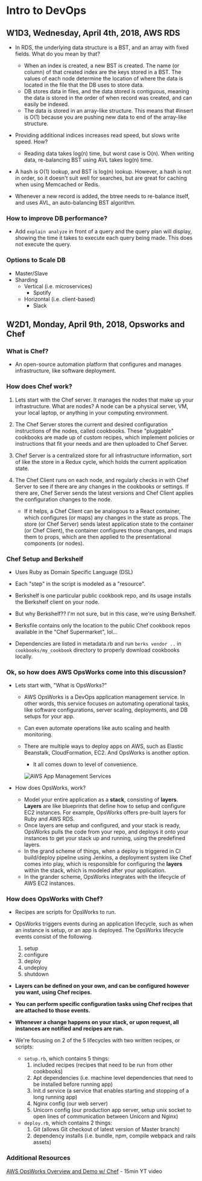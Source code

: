 # Intro to DevOps

## W1D3, Wednesday, April 4th, 2018, AWS RDS
- In RDS, the underlying data structure is a BST, and an array with fixed fields. What do you mean by that?
    - When an index is created, a new BST is created. The name (or column) of that created index are the keys stored in a BST. The values of each node determine the location of where the data is located in the file that the DB uses to store data.
    - DB stores data in files, and the data stored is contiguous, meaning the data is stored in the order of when record was created, and can easily be indexed.
    - The data is stored in an array-like structure. This means that #insert is O(1) because you are pushing new data to end of the array-like structure.


- Providing additional indices increases read speed, but slows write speed. How?
    - Reading data takes log(n) time, but worst case is O(n). When writing data, re-balancing BST using AVL takes log(n) time.


- A hash is O(1) lookup, and BST is log(n) lookup. However, a hash is not in order, so it doesn't suit well for searches, but are great for caching when using Memcached or Redis.
- Whenever a new record is added, the btree needs to re-balance itself, and uses AVL, an auto-balancing BST algorithm.



### How to improve DB performance?
- Add `explain analyze` in front of a query and the query plan will display, showing the time it takes to execute each query being made. This does not execute the query.


### Options to Scale DB
- Master/Slave
- Sharding
    - Vertical (i.e. microservices)
        - Spotify
    - Horizontal (i.e. client-based)
        - Slack


## W2D1, Monday, April 9th, 2018, Opsworks and Chef

### What is Chef?
- An open-source automation platform that configures and manages infrastructure, like software deployment.

### How does Chef work?
1. Lets start with the Chef server. It manages the nodes that make up your infrastructure. What are nodes? A node can be a physical server, VM, your local laptop, or anything in your computing environment.
2. The Chef Server stores the current and desired configuration instructions of the nodes, called cookbooks. These "pluggable" cookbooks are made up of custom recipes, which implement policies or instructions that fit your needs and are then uploaded to Chef Server.

3. Chef Server is a centralized store for all infrastructure information, sort of like the store in a Redux cycle, which holds the current application state.
3. The Chef Client runs on each node, and regularly checks in with Chef Server to see if there are any changes in the cookbooks or settings. If there are, Chef Server sends the latest versions and Chef Client applies the configuration changes to the node.

    - If it helps, a Chef Client can be analogous to a React container, which configures (or maps) any changes in the state as props. The store (or Chef Server) sends latest application state to the container (or Chef Client), the container configures those changes, and maps them to props, which are then applied to the presentational components (or nodes).


### Chef Setup and Berkshelf
- Uses Ruby as Domain Specific Language (DSL)
- Each "step" in the script is modeled as a "resource".
- Berkshelf is one particular public cookbook repo, and its usage installs the Berkshelf client on your node.
- But why Berkshelf?? I'm not sure, but in this case, we're using Berkshelf.

- Berksfile contains only the location to the public Chef cookbook repos available in the "Chef Supermarket", lol...
- Dependencies are listed in metadata.rb and run ```berks vendor ..```  in ```cookbooks/my_cookbook``` directory to properly download cookbooks locally.


### Ok, so how does AWS OpsWorks come into this discussion?
- Lets start with, "What is OpsWorks?"
    - AWS OpsWorks is a DevOps application management service. In other words, this service focuses on automating operational tasks, like software configurations, server scaling, deployments, and DB setups for your app.
    - Can even automate operations like auto scaling and health monitoring.
    - There are multiple ways to deploy apps on AWS, such as Elastic Beanstalk, CloudFormation, EC2. And OpsWorks is another option.

        - It all comes down to level of convenience.

        ![AWS App Management Services](images/aws_app_management_services.png)


- How does OpsWorks, work?
    - Model your entire application as a **stack**, consisting of **layers**. **Layers** are like blueprints that define how to setup and configure EC2 instances. For example, OpsWorks offers pre-built layers for Ruby and AWS RDS.
    - Once layers are setup and configured, and your stack is ready, OpsWorks pulls the code from your repo, and deploys it onto your instances to get your stack up and running, using the predefined layers.
    - In the grand scheme of things, when a deploy is triggered in CI build/deploy pipeline using Jenkins, a deployment system like Chef comes into play, which is responsible for configuring the **layers** within the stack, which is modeled after your application.
    - In the grander scheme, OpsWorks integrates with the lifecycle of AWS EC2 instances.



### How does OpsWorks with Chef?
- Recipes are scripts for OpsWorks to run.
- OpsWorks triggers events during an application lifecycle, such as when an instance is setup, or an app is deployed. The OpsWorks lifecycle events consist of the following.
    1. setup
    2. configure
    3. deploy
    4. undeploy
    5. shutdown


- **Layers can be defined on your own, and can be configured however you want, using Chef recipes.**
- **You can perform specific configuration tasks using Chef recipes that are attached to those events.**
- **Whenever a change happens on your stack, or upon request, all instances are notified and recipes are run.**

- We're focusing on 2 of the 5 lifecycles with two written recipes, or scripts:
    - ```setup.rb```, which contains 5 things:
        1. included recipes (recipes that need to be run from other cookbooks)
        2. Apt dependencies (i.e. machine level dependencies that need to be installed before running app)
        3. Init.d service (a service that enables starting and stopping of a long running app)
        4. Nginx config (our web server)
        5. Unicorn config (our production app server, setup unix socket to open lines of communication between Unicorn and Nginx)
    - ```deploy.rb```, which contains 2 things:
        1. Git (allows Git checkout of latest version of Master branch)
        2. dependency installs (i.e. bundle, npm, compile webpack and rails assets)




### Additional Resources
[AWS OpsWorks Overview and Demo w/ Chef](https://www.youtube.com/watch?v=cj_LoG6C2xk) - 15min YT video
